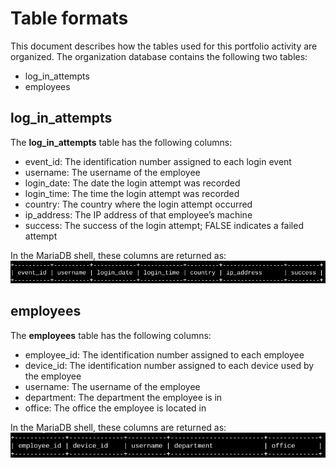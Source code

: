 # Table formats

This document describes how the tables used for this portfolio activity are organized. The organization database contains the following two tables: 

* log\_in\_attempts  
* employees

## log\_in\_attempts

The **log\_in\_attempts** table has the following columns:

* event\_id: The identification number assigned to each login event  
* username: The username of the employee  
* login\_date: The date the login attempt was recorded  
* login\_time: The time the login attempt was recorded  
* country: The country where the login attempt occurred  
* ip\_address: The IP address of that employee’s machine  
* success: The success of the login attempt; FALSE indicates a failed attempt

In the MariaDB shell, these columns are returned as:  
![Output from the terminal displaying each column name from left to right](img/image1.png)

## employees

The **employees** table has the following columns:

* employee\_id: The identification number assigned to each employee  
* device\_id: The identification number assigned to each device used by the employee  
* username: The username of the employee  
* department: The department the employee is in  
* office: The office the employee is located in

In the MariaDB shell, these columns are returned as:  
![Output from the terminal displaying each column name from left to right](img/image2.png)
